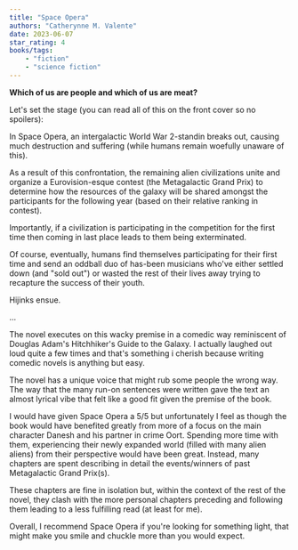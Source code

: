 ```yaml
---
title: "Space Opera"
authors: "Catherynne M. Valente"
date: 2023-06-07
star_rating: 4
books/tags:
    - "fiction"
    - "science fiction"
---
```

**Which of us are people and which of us are meat?**

Let's set the stage (you can read all of this on the front cover so no spoilers):

In Space Opera, an intergalactic World War 2-standin breaks out, causing much destruction and suffering (while humans remain woefully unaware of this).

As a result of this confrontation, the remaining alien civilizations unite and organize a Eurovision-esque contest (the Metagalactic Grand Prix) to determine how the resources of the galaxy will be shared amongst the participants for the following year (based on their relative ranking in contest).

Importantly, if a civilization is participating in the competition for the first time then coming in last place leads to them being exterminated.

Of course, eventually, humans find themselves participating for their first time and send an oddball duo of has-been musicians who've either settled down (and "sold out") or wasted the rest of their lives away trying to recapture the success of their youth.

Hijinks ensue.

...

The novel executes on this wacky premise in a comedic way reminiscent of Douglas Adam's Hitchhiker's Guide to the Galaxy. I actually laughed out loud quite a few times and that's something i cherish because writing comedic novels is anything but easy.

The novel has a unique voice that might rub some people the wrong way. The way that the many run-on sentences were written gave the text an almost lyrical vibe that felt like a good fit given the premise of the book.

I would have given Space Opera a 5/5 but unfortunately I feel as though the book would have benefited greatly from more of a focus on the main character Danesh and his partner in crime Oort. Spending more time with them, experiencing their newly expanded world (filled with many alien aliens) from their perspective would have been great. Instead, many chapters are spent describing in detail the events/winners of past Metagalactic Grand Prix(s).

These chapters are fine in isolation but, within the context of the rest of the novel, they clash with the more personal chapters preceding and following them leading to a less fulfilling read (at least for me).

Overall, I recommend Space Opera if you're looking for something light, that might make you smile and chuckle more than you would expect. 